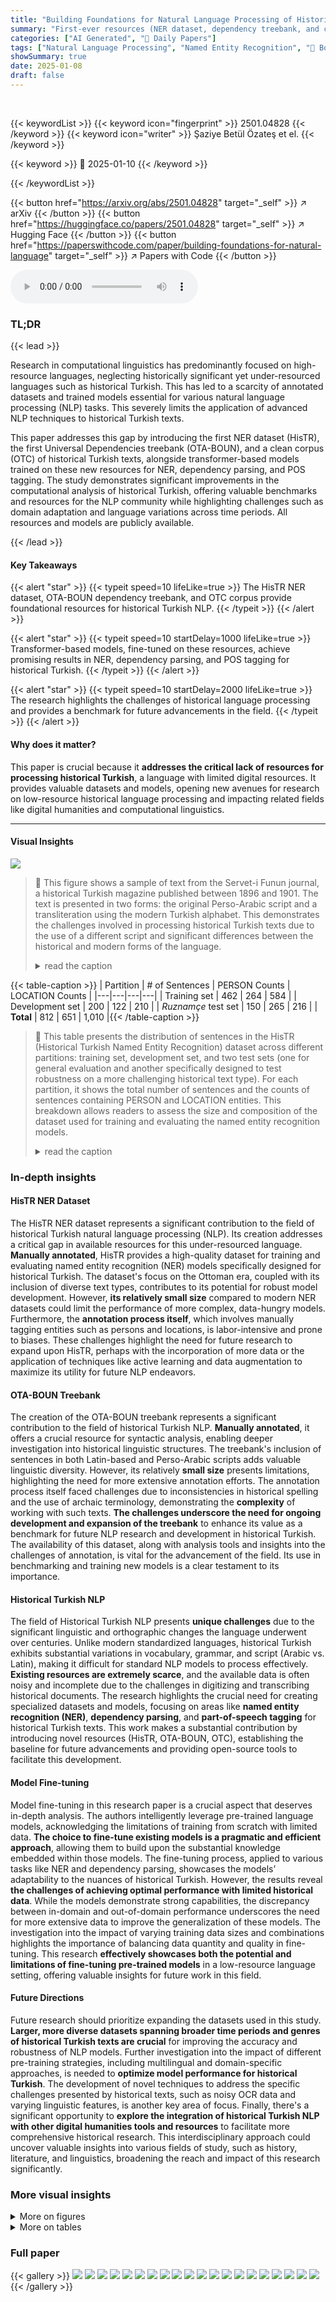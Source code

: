 ```yaml
---
title: "Building Foundations for Natural Language Processing of Historical Turkish: Resources and Models"
summary: "First-ever resources (NER dataset, dependency treebank, and corpus) and models for historical Turkish NLP are introduced, significantly advancing research capabilities in this underexplored field."
categories: ["AI Generated", "🤗 Daily Papers"]
tags: ["Natural Language Processing", "Named Entity Recognition", "🏢 Boğaziçi University",]
showSummary: true
date: 2025-01-08
draft: false
---
```


<br>

{{< keywordList >}}
{{< keyword icon="fingerprint" >}} 2501.04828 {{< /keyword >}}
{{< keyword icon="writer" >}} Şaziye Betül Özateş et el. {{< /keyword >}}
 
{{< keyword >}} 🤗 2025-01-10 {{< /keyword >}}
 
{{< /keywordList >}}

{{< button href="https://arxiv.org/abs/2501.04828" target="_self" >}}
↗ arXiv
{{< /button >}}
{{< button href="https://huggingface.co/papers/2501.04828" target="_self" >}}
↗ Hugging Face
{{< /button >}}
{{< button href="https://paperswithcode.com/paper/building-foundations-for-natural-language" target="_self" >}}
↗ Papers with Code
{{< /button >}}



<audio controls>
    <source src="https://ai-paper-reviewer.com/2501.04828/podcast.wav" type="audio/wav">
    Your browser does not support the audio element.
</audio>


### TL;DR


{{< lead >}}

Research in computational linguistics has predominantly focused on high-resource languages, neglecting historically significant yet under-resourced languages such as historical Turkish. This has led to a scarcity of annotated datasets and trained models essential for various natural language processing (NLP) tasks.  This severely limits the application of advanced NLP techniques to historical Turkish texts.



This paper addresses this gap by introducing the first NER dataset (HisTR), the first Universal Dependencies treebank (OTA-BOUN), and a clean corpus (OTC) of historical Turkish texts, alongside transformer-based models trained on these new resources for NER, dependency parsing, and POS tagging. The study demonstrates significant improvements in the computational analysis of historical Turkish, offering valuable benchmarks and resources for the NLP community while highlighting challenges such as domain adaptation and language variations across time periods. All resources and models are publicly available.

{{< /lead >}}


#### Key Takeaways

{{< alert "star" >}}
{{< typeit speed=10 lifeLike=true >}} The HisTR NER dataset, OTA-BOUN dependency treebank, and OTC corpus provide foundational resources for historical Turkish NLP. {{< /typeit >}}
{{< /alert >}}

{{< alert "star" >}}
{{< typeit speed=10 startDelay=1000 lifeLike=true >}} Transformer-based models, fine-tuned on these resources, achieve promising results in NER, dependency parsing, and POS tagging for historical Turkish. {{< /typeit >}}
{{< /alert >}}

{{< alert "star" >}}
{{< typeit speed=10 startDelay=2000 lifeLike=true >}} The research highlights the challenges of historical language processing and provides a benchmark for future advancements in the field. {{< /typeit >}}
{{< /alert >}}

#### Why does it matter?
This paper is crucial because it **addresses the critical lack of resources for processing historical Turkish**, a language with limited digital resources.  It provides valuable datasets and models, opening new avenues for research on low-resource historical language processing and impacting related fields like digital humanities and computational linguistics.

------
#### Visual Insights



![](https://arxiv.org/html/2501.04828/extracted/6119689/serveti-funun-271-sayi-s162-e1471421395513.png)

> 🔼 This figure shows a sample of text from the Servet-i Funun journal, a historical Turkish magazine published between 1896 and 1901.  The text is presented in two forms: the original Perso-Arabic script and a transliteration using the modern Turkish alphabet.  This demonstrates the challenges involved in processing historical Turkish texts due to the use of a different script and significant differences between the historical and modern forms of the language.
> <details>
> <summary>read the caption</summary>
> Figure 1:  Transcription of an excerpt from the original document which is written with the Perso-Arabic script.
> </details>





{{< table-caption >}}
| Partition | # of Sentences | PERSON Counts | LOCATION Counts |
|---|---|---|---|
| Training set | 462 | 264 | 584 |
| Development set | 200 | 122 | 210 |
| *Ruznamçe* test set | 150 | 265 | 216 |
| **Total** | 812 | 651 | 1,010 |{{< /table-caption >}}

> 🔼 This table presents the distribution of sentences in the HisTR (Historical Turkish Named Entity Recognition) dataset across different partitions: training set, development set, and two test sets (one for general evaluation and another specifically designed to test robustness on a more challenging historical text type).  For each partition, it shows the total number of sentences and the counts of sentences containing PERSON and LOCATION entities.  This breakdown allows readers to assess the size and composition of the dataset used for training and evaluating the named entity recognition models.
> <details>
> <summary>read the caption</summary>
> Table 1:  Partitions in the HisTR dataset
> </details>





### In-depth insights


#### HisTR NER Dataset
The HisTR NER dataset represents a significant contribution to the field of historical Turkish natural language processing (NLP).  Its creation addresses a critical gap in available resources for this under-resourced language.  **Manually annotated**, HisTR provides a high-quality dataset for training and evaluating named entity recognition (NER) models specifically designed for historical Turkish. The dataset's focus on the Ottoman era, coupled with its inclusion of diverse text types, contributes to its potential for robust model development.  However, **its relatively small size** compared to modern NER datasets could limit the performance of more complex, data-hungry models.  Furthermore, the **annotation process itself**, which involves manually tagging entities such as persons and locations, is labor-intensive and prone to biases. These challenges highlight the need for future research to expand upon HisTR, perhaps with the incorporation of more data or the application of techniques like active learning and data augmentation to maximize its utility for future NLP endeavors.

#### OTA-BOUN Treebank
The creation of the OTA-BOUN treebank represents a significant contribution to the field of historical Turkish NLP.  **Manually annotated**, it offers a crucial resource for syntactic analysis, enabling deeper investigation into historical linguistic structures.  The treebank's inclusion of sentences in both Latin-based and Perso-Arabic scripts adds valuable linguistic diversity. However, its relatively **small size** presents limitations, highlighting the need for more extensive annotation efforts.  The annotation process itself faced challenges due to inconsistencies in historical spelling and the use of archaic terminology, demonstrating the **complexity** of working with such texts.  **The challenges underscore the need for ongoing development and expansion of the treebank** to enhance its value as a benchmark for future NLP research and development in historical Turkish. The availability of this dataset, along with analysis tools and insights into the challenges of annotation, is vital for the advancement of the field.  Its use in benchmarking and training new models is a clear testament to its importance.

#### Historical Turkish NLP
The field of Historical Turkish NLP presents **unique challenges** due to the significant linguistic and orthographic changes the language underwent over centuries.  Unlike modern standardized languages, historical Turkish exhibits substantial variations in vocabulary, grammar, and script (Arabic vs. Latin), making it difficult for standard NLP models to process effectively. **Existing resources are extremely scarce**, and the available data is often noisy and incomplete due to the challenges in digitizing and transcribing historical documents. The research highlights the crucial need for creating specialized datasets and models, focusing on areas like **named entity recognition (NER)**, **dependency parsing**, and **part-of-speech tagging** for historical Turkish texts. This work makes a substantial contribution by introducing novel resources (HisTR, OTA-BOUN, OTC), establishing the baseline for future advancements and providing open-source tools to facilitate this development.

#### Model Fine-tuning
Model fine-tuning in this research paper is a crucial aspect that deserves in-depth analysis.  The authors intelligently leverage pre-trained language models, acknowledging the limitations of training from scratch with limited data.  **The choice to fine-tune existing models is a pragmatic and efficient approach**, allowing them to build upon the substantial knowledge embedded within those models.  The fine-tuning process, applied to various tasks like NER and dependency parsing, showcases the models’ adaptability to the nuances of historical Turkish.  However, the results reveal **the challenges of achieving optimal performance with limited historical data**. While the models demonstrate strong capabilities,  the discrepancy between in-domain and out-of-domain performance underscores the need for more extensive data to improve the generalization of these models. The investigation into the impact of varying training data sizes and combinations highlights the importance of balancing data quantity and quality in fine-tuning. This research **effectively showcases both the potential and limitations of fine-tuning pre-trained models** in a low-resource language setting, offering valuable insights for future work in this field.

#### Future Directions
Future research should prioritize expanding the datasets used in this study.  **Larger, more diverse datasets spanning broader time periods and genres of historical Turkish texts are crucial** for improving the accuracy and robustness of NLP models.  Further investigation into the impact of different pre-training strategies, including multilingual and domain-specific approaches, is needed to **optimize model performance for historical Turkish**. The development of novel techniques to address the specific challenges presented by historical texts, such as noisy OCR data and varying linguistic features, is another key area of focus.  Finally, there's a significant opportunity to **explore the integration of historical Turkish NLP with other digital humanities tools and resources** to facilitate more comprehensive historical research. This interdisciplinary approach could uncover valuable insights into various fields of study, such as history, literature, and linguistics, broadening the reach and impact of this research significantly.


### More visual insights

<details>
<summary>More on figures
</summary>


![](https://arxiv.org/html/2501.04828/extracted/6119689/images/ottoman_corpus_analysis_3.png)

> 🔼 This figure displays a sample sentence from the OTA-BOUN historical Turkish treebank in the CoNLL-U format.  CoNLL-U (CoNLL Universal) is a standard format for representing linguistic annotations, particularly dependency parsing. The table shows each word (token) of the sentence, its part-of-speech tag (POS), its morphological features, and its dependency relation to other words in the sentence. The first column is the index of the word in the sentence.  The second column provides the word itself written in the Latin alphabet (a transliteration of the original historical Turkish). The third column shows its part-of-speech tag and morphological features. The last column presents the word in the original Perso-Arabic script used in historical Turkish. The dependency relations are shown via the 'HEAD' column, where the index of the head word each word depends on is specified.  This detailed annotation makes this figure a useful example of the rigorous annotation process involved in creating the treebank, illustrating the complexity and detail captured in the historical Turkish dataset.
> <details>
> <summary>read the caption</summary>
> Figure 2: CoNLL-U Representation of an example sentence from our OTA-BOUN historical Turkish treebank.
> </details>



![](https://arxiv.org/html/2501.04828/extracted/6119689/deptree_org_sade.jpg)

> 🔼 This figure uses t-SNE (t-distributed Stochastic Neighbor Embedding) to visualize the relationships between documents in the Ottoman Text Corpus. Each point represents a single document, and the color of each point indicates its topic.  The clustering of points reveals thematic groups within the corpus.  The distribution of these clusters across time (as shown in the accompanying bar charts) demonstrates how topic prevalence varies across different historical periods. This visualization therefore effectively displays both the topical and temporal diversity of the Ottoman Text Corpus.
> <details>
> <summary>read the caption</summary>
> Figure 3: t-SNE visualization of documents in the Ottoman Text Corpus: Each point represents a document, color-coded by topic. This visualization highlights thematic clusters within the corpus and shows how topics are distributed periodically, complementing the map’s representation of vocabulary diversity and topic.
> </details>



</details>




<details>
<summary>More on tables
</summary>


{{< table-caption >}}
| Features | The OTA-BOUN Treebank |
|---|---| 
| Num. of Sentences | 514 |
| Num. of Tokens | 8,794 |
| Avg. Token Count Per Sentence | 17.10 |
| Num. of Unique POS Tags | 16 |
| Num. of Unique Morphological Features | 52 |
| Num. of Unique Dependencies | 40 |{{< /table-caption >}}
> 🔼 Table 2 presents a detailed statistical overview of the Ottoman Turkish-Boğaziçi University (OTA-BOUN) historical treebank, a valuable linguistic resource for researchers working with historical Turkish. The table summarizes key features of the treebank, providing insights into the nature and characteristics of the data.  Specifically, it provides the total number of sentences, tokens, and the average token count per sentence, giving a sense of the corpus size and sentence length distribution. It also presents the number of unique parts-of-speech (POS) tags and unique morphological features, offering insights into the richness and complexity of the language represented in the treebank. Finally, it includes the number of unique dependency relations, which are crucial for understanding the grammatical structures captured within the treebank.
> <details>
> <summary>read the caption</summary>
> Table 2: Some statistics of the OTA-BOUN historical Turkish treebank
> </details>

{{< table-caption >}}
| Relation Type | Count | % | Relation Type | Count | % |
|---|---|---|---|---|---| 
| acl | 348 | 3.95 | dislocated | 5 | 0.06 |
| advcl | 197 | 2.24 | fixed | 6 | 0.07 |
| advmod | 396 | 4.49 | flat | 87 | 0.99 |
| advmod:emph | 87 | 0.99 | goeswith | 5 | 0.06 |
| amod | 620 | 7.04 | iobj | 26 | 0.30 |
| appos | 2 | 0.02 | mark | 27 | 0.31 |
| aux | 39 | 0.44 | nmod | 137 | 1.55 |
| case | 257 | 2.92 | nmod:poss | 746 | 8.47 |
| cc | 228 | 2.59 | nsubj | 507 | 5.75 |
| cc:preconj | 12 | 0.14 | nsubj:pass | 22 | 0.25 |
| ccomp | 120 | 1.36 | nummod | 57 | 0.65 |
| compound | 76 | 0.86 | obj | 557 | 6.32 |
| compound:lvc | 246 | 2.79 | obl | 873 | 9.91 |
| compound:redup | 33 | 0.37 | obl:agent | 4 | 0.05 |
| conj | 607 | 6.89 | orphan | 4 | 0.05 |
| cop | 48 | 0.54 | parataxis | 10 | 0.11 |
| csubj | 42 | 0.48 | punct | 1207 | 13.70 |
| dep | 14 | 0.16 | root | 514 | 5.83 |
| det | 508 | 5.76 | vocative | 7 | 0.08 |
| discourse | 82 | 0.93 | xcomp | 49 | 0.56 |{{< /table-caption >}}
> 🔼 This table presents a detailed breakdown of the dependency relations found within the Ottoman Turkish Universal Dependencies (OTA-BOUN) treebank. It lists each dependency relation type, its frequency count, and its percentage relative to the total number of dependency relations in the treebank.  This provides valuable insights into the syntactic structures characteristic of historical Turkish, such as the prevalence of particular types of relationships between words in sentences.
> <details>
> <summary>read the caption</summary>
> Table 3: Counts and percentages of dependency relation types in the OTA-BOUN treebank
> </details>

{{< table-caption >}}
|                      | **TR-BOUN** | **IMST-UD** | **OTA-BOUN** |
|----------------------|-------------|-------------|-------------|
| Avg. token count per sentence | 12.41        | 10.01        | 17.10        |
| conj (%)             | 5.66         | 4.96         | 6.89         |
| compound:lvc (%)     | 1.0          | 0.90         | 2.79         |
| acl (%)              | 2.78         | 2.64         | 3.95         |{{< /table-caption >}}
> 🔼 Table 4 presents a quantitative comparison of the OTA-BOUN historical Turkish treebank with two widely used modern Turkish treebanks (TR-BOUN and IMST-UD). The comparison focuses on key metrics related to token and dependency features, offering insights into the structural differences between historical and modern Turkish.  Metrics include the average number of tokens per sentence, the percentage of conjunct (conj) dependency relations, and the percentage of light verb compound (compound:lvc) dependency relations and adnominal clause (acl) relations. These metrics provide valuable insights into the syntactic and stylistic characteristics of each treebank, highlighting how historical Turkish differs from modern Turkish in terms of sentence structure and grammatical constructions.
> <details>
> <summary>read the caption</summary>
> Table 4: Comparison of historical Turkish treebank with the two most frequently used modern Turkish treebanks in terms of token and dependency metrics
> </details>

{{< table-caption >}}
| Expected Text | Extracted Text | Error Analysis |
|---|---|---|
| Dilberün her handesi bin can bağışlar e aşuya | Dil-beruñ her òandesi biñ cÀn baàışlar èÀşıúa | Diacritical Encoding Error: Unicode normalization failure in historical Turkish diacritics and characters. The system incorrectly encodes special characters ’ñ’ and ’À’, resulting in ambiguity. Technical cause: Non-standardized Unicode point mapping for Ottoman-specific diacritics. |
| Bu mutabakatla beraber, keşf edilen eski yazıldığı veçhile Türkçe karşılığı lafzıdır. | Bu mutabakatle beraber, keşf edilen eski ya WU J. ıS i J e Ha Tı Ye Kef Lam Mim Nun te de yazıldığı veçhile Türkçe karşılığı lafzıdır. | Script Conversion Error: Critical failure in Arabic-Latin script conversion pipeline. OCR system’s inability to properly map Arabic script ligatures to Latin characters due to contextual shape variations. Root cause: Inadequate handling of Unicode ranges U+0600-U+06FF. |
| GÜRİZ yahut GÜRİZGAH: | G Ü R ÎZ : , yâhut G Ü R İZ G Â H : | Word Segmentation Error: Tokenization algorithm failure in word recognition. Improper word boundary detection caused by missing morphological analysis support. Technical impact: Loss of semantic unity in words. |
| HİSÂB-ı CÜMEL: Ebced hisâbının diğer adıdır | HtSÂB-t C Ü M EL: Ebced hi-sâbının diğer adıdır | Character Substitution Error: Systematic misclassification of Turkish ’İ’ character as ’t’. Error stems from inadequate training data representation of Turkish-specific uppercase dotted ’İ’. Technical cause: Unicode point confusion between U+0130 and U+0074. |
| İran şâirlerinden: Şevket Ferâhî’nin | İran şâirlerinden: J i j Z j S ’ C j | Mixed Script Error: Complete text fragmentation due to script detection failure. System’s inability to maintain consistent character encoding across different writing systems. Root cause: Inadequate handling of bi-directional text rendering. |{{< /table-caption >}}
> 🔼 This table presents examples of text extraction errors encountered during the digital conversion of historical Turkish documents.  It showcases the types of errors, their causes (e.g., diacritical encoding, script conversion, word segmentation, character substitution, mixed script issues), and analysis of why these errors occurred during the digitization process. Each row details a specific instance with the original (expected) text, the extracted text containing errors, and a breakdown explaining the nature and source of the error, including references to Unicode issues and challenges related to processing historical Turkish script variations.
> <details>
> <summary>read the caption</summary>
> Table 5: Analysis of sample text extraction errors in digital conversion of historical Turkish documents
> </details>

{{< table-caption >}}
| Model Descriptions |  |  |  |  |  |  |
|---|---|---|---|---|---|---|
| `BERTurk+MilliyetNER` | `BERTurk fine-tuned only using MilliyetNER,` |  |  |  |  |  |
|  | `a large NER dataset for modern Turkish.` |  |  |  |  |  |
| `BERTurk+MilliyetNER+HisTR` | `BERTurk+MilliyetNER further fine-tuned using` |  |  |  |  |  |
|  | `HisTR, the small dataset for historical Turkish.` |  |  |  |  |  |
| `BERTurk+HisTR` | `BERTurk fine-tuned only using HisTR.` |  |  |  |  |  |
| `mBERT+WikiANN+HisTR` | `mBERT fine-tuned on WikiANN, a large multilingual` |  |  |  |  |  |
|  | `NER dataset, and further fine-tuned using HisTR.` |  |  |  |  |  |
| `mBERT+HisTR` | `mBERT fine-tuned only using HisTR.` |  |  |  |  |  |
| `TURNA+MilliyetNER+HisTR` | `TURNA fine-tuned on MilliyetNER and further` |  |  |  |  |  |
|  | `fine-tuned using HisTR.` |  |  |  |  |  |
| Model Performance |  |  |  |  |  |  |
|---|---|---|---|---|---|---|
|  | HisTR Development Set |  |  | _Ruznamçe_ Test Set |  |  |
| **Name** | **Prec.** | **Recall** | **F1** | **Prec.** | **Recall** | **F1** |
| `BERTurk+MilliyetNER` | 75.39 | 71.99 | 73.65 | 53.84 | 61.95 | 57.58 |
| `BERTurk+MilliyetNER+HisTR` | **90.26** | **92.17** | **91.21** | **59.92** | **64.03** | **61.91** |
| `BERTurk+HisTR` | 88.63 | 91.57 | 90.07 | 54.49 | 61.75 | 57.89 |
| `mBERT+WikiANN+HisTR` | 80.73 | 87.05 | 83.77 | 41.17 | 41.93 | 41.49 |
| `mBERT+HisTR` | 83.95 | 88.25 | 86.05 | 43.19 | 42.20 | 42.69 |
| `TURNA+MilliyetNER+HisTR` | 77.62 | 80.26 | 78.92 | 57.61 | 41.58 | 48.30 |{{< /table-caption >}}
> 🔼 Table 6 presents the performance of three different pre-trained Named Entity Recognition (NER) models (BERTurk, mBERT, and TURNA) on the HisTR dataset.  The HisTR dataset is specifically designed for historical Turkish texts, posing unique challenges not encountered in modern Turkish NER. The table shows the performance of the models on both an in-domain development set and an out-of-domain test set.  The in-domain data consists of similar texts to those in the training data, while the out-of-domain data has different characteristics. Multiple experiments were conducted for each model using various combinations of training data. The results are reported using the precision, recall, and F1-score for each setting, offering insights into how well each model generalizes to the different datasets.
> <details>
> <summary>read the caption</summary>
> Table 6:  The overall performance of BERTurk, mBERT, and TURNA NER models on the in-domain development and out-of-domain test sets of the HisTR dataset when using different combinations of fine-tuning sets
> </details>

{{< table-caption >}}
| Model Descriptions |  | OTA-BOUN Test Set (Historical Turkish) |  TR-BOUN Test Set (Modern Turkish) | 
|---|---|---|---|---|
| STEPS<sub>BERTurk</sub>+TR_BOUN | STEPS parser with BERTurk, fine-tuned only using TR_BOUN, a large dependency treebank for modern Turkish. |  |  |  |
| STEPS<sub>BERTurk</sub>+TR_BOUN+OTA_BOUN | STEPS<sub>BERTurk</sub>+TR_BOUN further fine-tuned using OTA_BOUN, a small treebank for historical Turkish. |  |  |  |
| STEPS<sub>BERTurk</sub>+OTA_BOUN | STEPS parser with BERTurk, fine-tuned only using OTA_BOUN |  |  |  |
| STEPS<sub>mBERT</sub>+TR_BOUN | STEPS parser with BERTurk, fine-tuned only using TR_BOUN. |  |  |  |
| STEPS<sub>mBERT</sub>+TR_BOUN+OTA_BOUN | STEPS<sub>mBERT</sub>+TR_BOUN further fine-tuned using OTA_BOUN. |  |  |  |
| STEPS<sub>mBERT</sub>+OTA_BOUN | STEPS parser with mBERT, fine-tuned only using OTA_BOUN. |  |  |  |
| Model Performance |  |  |  |  |
|---|---|---|---|---|
|  |  | OTA-BOUN Test Set | TR-BOUN Test Set | 
|  |  | (Historical Turkish) | (Modern Turkish) | 
| Name | Tra. Size | UAS | LAS | UPOS F1 | UAS | LAS | UPOS F1 |
| STEPS<sub>BERTurk</sub>+TR_BOUN | 7,803 | 79.92 | 71.29 | 94.76 | 83.11 | 76.55 | 93.00 |
| STEPS<sub>BERTurk</sub>+TR_BOUN+OTA_BOUN | 7,917 | 81.51 | 73.79 | 94.98 | 83.15 | 76.58 | 93.07 |
| STEPS<sub>BERTurk</sub>+OTA_BOUN | 114 | 68.87 | 59.70 | 91.56 | 68.66 | 59.16 | 87.21 |
| STEPS<sub>mBERT</sub>+TR_BOUN | 7,803 | 72.96 | 64.32 | 92.26 | 79.61 | 72.05 | 92.75 |
| STEPS<sub>mBERT</sub>+TR_BOUN+OTA_BOUN | 7,917 | 75.86 | 67.87 | 93.12 | 79.60 | 72.18 | 92.78 |
| STEPS<sub>mBERT</sub>+OTA_BOUN | 114 | 61.43 | 49.62 | 88.68 | 59.55 | 46.56 | 84.54 |{{< /table-caption >}}
> 🔼 Table 7 presents the results of dependency parsing and POS tagging experiments using the STEPS parser with BERTurk and mBERT models.  It shows the performance of different model configurations (fine-tuned on various combinations of the OTA-BOUN and TR-BOUN treebanks) on both historical (OTA-BOUN) and modern (TR-BOUN) Turkish datasets. The table includes metrics such as unlabeled attachment score (UAS), labeled attachment score (LAS), and Universal Part-of-Speech (UPOS) F1-score, providing a comprehensive evaluation of the models' ability to accurately identify dependency relations and POS tags in both historical and modern Turkish text.
> <details>
> <summary>read the caption</summary>
> Table 7:  The overall performance of BERTurk- and mBERT-based models on the test sets of the OTA-BOUN and TR-BOUN treebanks, presented for different combinations of fine-tuning sets. UAS and LAS represent unlabeled and labeled attachment scores, respectively, which are used to evaluate the models’ performance in constructing dependency relations. UPOS F1 refers to the F1 score of the sequence tagger models in predicting the universal POS tags of words in the corresponding test sets.
> </details>

</details>




### Full paper

{{< gallery >}}
<img src="https://ai-paper-reviewer.com/2501.04828/1.png" class="grid-w50 md:grid-w33 xl:grid-w25" />
<img src="https://ai-paper-reviewer.com/2501.04828/2.png" class="grid-w50 md:grid-w33 xl:grid-w25" />
<img src="https://ai-paper-reviewer.com/2501.04828/3.png" class="grid-w50 md:grid-w33 xl:grid-w25" />
<img src="https://ai-paper-reviewer.com/2501.04828/4.png" class="grid-w50 md:grid-w33 xl:grid-w25" />
<img src="https://ai-paper-reviewer.com/2501.04828/5.png" class="grid-w50 md:grid-w33 xl:grid-w25" />
<img src="https://ai-paper-reviewer.com/2501.04828/6.png" class="grid-w50 md:grid-w33 xl:grid-w25" />
<img src="https://ai-paper-reviewer.com/2501.04828/7.png" class="grid-w50 md:grid-w33 xl:grid-w25" />
<img src="https://ai-paper-reviewer.com/2501.04828/8.png" class="grid-w50 md:grid-w33 xl:grid-w25" />
<img src="https://ai-paper-reviewer.com/2501.04828/9.png" class="grid-w50 md:grid-w33 xl:grid-w25" />
<img src="https://ai-paper-reviewer.com/2501.04828/10.png" class="grid-w50 md:grid-w33 xl:grid-w25" />
<img src="https://ai-paper-reviewer.com/2501.04828/11.png" class="grid-w50 md:grid-w33 xl:grid-w25" />
<img src="https://ai-paper-reviewer.com/2501.04828/12.png" class="grid-w50 md:grid-w33 xl:grid-w25" />
<img src="https://ai-paper-reviewer.com/2501.04828/13.png" class="grid-w50 md:grid-w33 xl:grid-w25" />
<img src="https://ai-paper-reviewer.com/2501.04828/14.png" class="grid-w50 md:grid-w33 xl:grid-w25" />
<img src="https://ai-paper-reviewer.com/2501.04828/15.png" class="grid-w50 md:grid-w33 xl:grid-w25" />
<img src="https://ai-paper-reviewer.com/2501.04828/16.png" class="grid-w50 md:grid-w33 xl:grid-w25" />
<img src="https://ai-paper-reviewer.com/2501.04828/17.png" class="grid-w50 md:grid-w33 xl:grid-w25" />
<img src="https://ai-paper-reviewer.com/2501.04828/18.png" class="grid-w50 md:grid-w33 xl:grid-w25" />
<img src="https://ai-paper-reviewer.com/2501.04828/19.png" class="grid-w50 md:grid-w33 xl:grid-w25" />
<img src="https://ai-paper-reviewer.com/2501.04828/20.png" class="grid-w50 md:grid-w33 xl:grid-w25" />
{{< /gallery >}}
